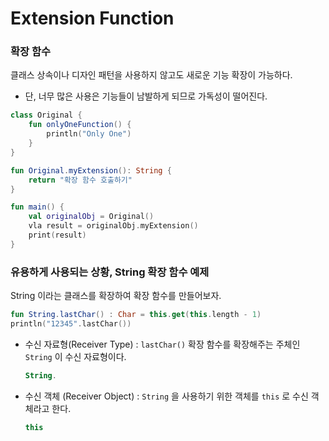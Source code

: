 # Extension Function

### 확장 함수
클래스 상속이나 디자인 패턴을 사용하지 않고도 새로운 기능 확장이 가능하다.
- 단, 너무 많은 사용은 기능들이 남발하게 되므로 가독성이 떨어진다.

```kotlin
class Original {
    fun onlyOneFunction() {
        println("Only One")
    }
}

fun Original.myExtension(): String {
    return "확장 함수 호출하기"
}

fun main() {
    val originalObj = Original()
    vla result = originalObj.myExtension()
    print(result)
}
```

### 유용하게 사용되는 상황, String 확장 함수 예제

String 이라는 클래스를 확장하여 확장 함수를 만들어보자.
```kotlin
fun String.lastChar() : Char = this.get(this.length - 1)
println("12345".lastChar())
```
- 수신 자료형(Receiver Type) : `lastChar()` 확장 함수를 확장해주는 주체인 `String` 이 수신 자료형이다.
    ```kotlin
    String.
    ```
- 수신 객체 (Receiver Object) : `String` 을 사용하기 위한 객체를 `this` 로 수신 객체라고 한다.
    ```kotlin
    this
    ```


